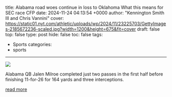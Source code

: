 title: Alabama road woes continue in loss to Oklahoma What this means for SEC race CFP
date: 2024-11-24 04:13:54 +0000
author: "Kennington Smith III and Chris Vannini"
cover: https://static01.nyt.com/athletic/uploads/wp/2024/11/23225703/GettyImages-2185672236-scaled.jpg?width=1200&height=675&fit=cover
draft: false
top: false
type: post
hide: false
toc: false
tags:
  - Sports
categories:
  - sports
---

![](https://static01.nyt.com/athletic/uploads/wp/2024/11/23225703/GettyImages-2185672236-scaled.jpg?width=1200&height=675&fit=cover)

Alabama QB Jalen Milroe completed just two passes in the first half before finishing 11-for-26 for 164 yards and three interceptions.

[read more](https://www.nytimes.com/athletic/5943136/2024/11/23/alabama-oklahoma-college-football-score-analysis/)
